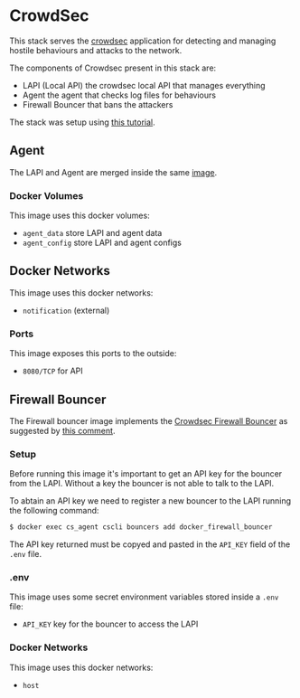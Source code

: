 # CrowdSec

This stack serves the [crowdsec](https://github.com/crowdsecurity/crowdsec) application for detecting and managing hostile behaviours and attacks to the network.

The components of Crowdsec present in this stack are:

- LAPI (Local API) the crowdsec local API that manages everything
- Agent the agent that checks log files for behaviours
- Firewall Bouncer that bans the attackers

The stack was setup using [this tutorial](https://www.smarthomebeginner.com/crowdsec-docker-compose-1-fw-bouncer/).
 
## Agent

The LAPI and Agent are merged inside the same [image](https://hub.docker.com/r/crowdsecurity/crowdsec).

### Docker Volumes

This image uses this docker volumes:

- `agent_data` store LAPI and agent data
- `agent_config` store LAPI and agent configs

## Docker Networks

This image uses this docker networks:

- `notification` (external)

### Ports

This image exposes this ports to the outside:

- `8080/TCP` for API

## Firewall Bouncer

The Firewall bouncer image implements the [Crowdsec Firewall Bouncer](https://docs.crowdsec.net/docs/bouncers/firewall/) as suggested by [this comment](https://github.com/crowdsecurity/cs-firewall-bouncer/issues/32#issuecomment-1060890534).

### Setup

Before running this image it's important to get an API key for the bouncer from the LAPI. Without a key the bouncer is not able to talk to the LAPI.

To abtain an API key we need to register a new bouncer to the LAPI running the following command:

```bash
$ docker exec cs_agent cscli bouncers add docker_firewall_bouncer
```

The API key returned must be copyed and pasted in the `API_KEY` field of the `.env` file.

### .env

This image uses some secret environment variables stored inside a `.env` file:

- `API_KEY` key for the bouncer to access the LAPI

### Docker Networks

This image uses this docker networks:

- `host`
